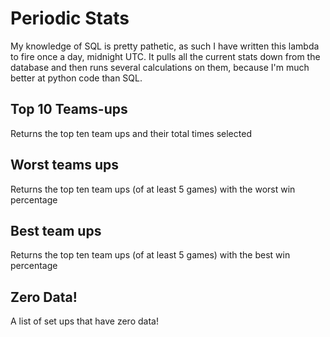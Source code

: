 # Periodic Stats

My knowledge of SQL is pretty pathetic, as such I have written this lambda to fire once a day, midnight UTC. It pulls all the current stats down from the database and then runs several calculations on them, because I'm much better at python code than SQL.

## Top 10 Teams-ups

Returns the top ten team ups and their total times selected

## Worst teams ups

Returns the top ten team ups (of at least 5 games) with the worst win percentage

## Best team ups

Returns the top ten team ups (of at least 5 games) with the best win percentage

## Zero Data!

A list of set ups that have zero data!
